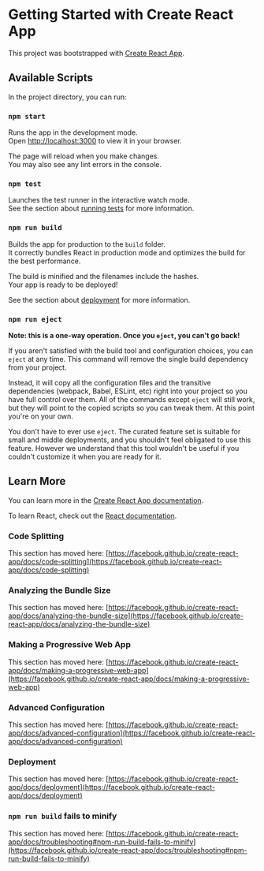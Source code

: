 # Getting Started with Create React App

This project was bootstrapped with [Create React App](https://github.com/facebook/create-react-app).

## Available Scripts

In the project directory, you can run:

### `npm start`

Runs the app in the development mode.\
Open [http://localhost:3000](http://localhost:3000) to view it in your browser.

The page will reload when you make changes.\
You may also see any lint errors in the console.

### `npm test`

Launches the test runner in the interactive watch mode.\
See the section about [running tests](https://facebook.github.io/create-react-app/docs/running-tests) for more information.

### `npm run build`

Builds the app for production to the `build` folder.\
It correctly bundles React in production mode and optimizes the build for the best performance.

The build is minified and the filenames include the hashes.\
Your app is ready to be deployed!

See the section about [deployment](https://facebook.github.io/create-react-app/docs/deployment) for more information.

### `npm run eject`

**Note: this is a one-way operation. Once you `eject`, you can't go back!**

If you aren't satisfied with the build tool and configuration choices, you can `eject` at any time. This command will remove the single build dependency from your project.

Instead, it will copy all the configuration files and the transitive dependencies (webpack, Babel, ESLint, etc) right into your project so you have full control over them. All of the commands except `eject` will still work, but they will point to the copied scripts so you can tweak them. At this point you're on your own.

You don't have to ever use `eject`. The curated feature set is suitable for small and middle deployments, and you shouldn't feel obligated to use this feature. However we understand that this tool wouldn't be useful if you couldn't customize it when you are ready for it.

## Learn More

You can learn more in the [Create React App documentation](https://facebook.github.io/create-react-app/docs/getting-started).

To learn React, check out the [React documentation](https://reactjs.org/).

### Code Splitting

This section has moved here: [https://facebook.github.io/create-react-app/docs/code-splitting](https://facebook.github.io/create-react-app/docs/code-splitting)

### Analyzing the Bundle Size

This section has moved here: [https://facebook.github.io/create-react-app/docs/analyzing-the-bundle-size](https://facebook.github.io/create-react-app/docs/analyzing-the-bundle-size)

### Making a Progressive Web App

This section has moved here: [https://facebook.github.io/create-react-app/docs/making-a-progressive-web-app](https://facebook.github.io/create-react-app/docs/making-a-progressive-web-app)

### Advanced Configuration

This section has moved here: [https://facebook.github.io/create-react-app/docs/advanced-configuration](https://facebook.github.io/create-react-app/docs/advanced-configuration)

### Deployment

This section has moved here: [https://facebook.github.io/create-react-app/docs/deployment](https://facebook.github.io/create-react-app/docs/deployment)

### `npm run build` fails to minify

This section has moved here: [https://facebook.github.io/create-react-app/docs/troubleshooting#npm-run-build-fails-to-minify](https://facebook.github.io/create-react-app/docs/troubleshooting#npm-run-build-fails-to-minify)


<!-- What is the table of 16 table?
Image result for table of 16
16 ones are 16, 16 twos are 32, 16 threes are 48, 16 fours are 64, 16 fives are 80, 16 sixes are 96, 16 sevens are 112, 16 eights are 128, 16 nines are 144 and 16 tens are 160. -->
<!-- <button name="(" onClick={handleClick}>
          (
        </button>
        <button name=")" onClick={handleClick}>
          )
        </button>
        <button name="%" onClick={handleClick}>
          %
        </button>
        <button name="AC" onClick={handleClick}>
          AC
        </button>
        <button name="7" onClick={handleClick}>
          7
        </button>
        <button name="8" onClick={handleClick}>
          8
        </button>
        <button name="9" onClick={handleClick}>
          9
        </button>
        <button name="/" onClick={handleClick}>
          /
        </button>
        <button name="4" onClick={handleClick}>
          4
        </button>
        <button name="5" onClick={handleClick}>
          5
        </button>
        <button name="6" onClick={handleClick}>
          6
        </button>
        <button name="*" onClick={handleClick}>
          *
        </button>
        <button name="3" onClick={handleClick}>
          1
        </button>
        <button name="2" onClick={handleClick}>
          2
        </button>
        <button name="1" onClick={handleClick}>
          3
        </button>
        <button name="-" onClick={handleClick}>
          -
        </button>
        <button name="0" onClick={handleClick}>
          0
        </button>
        <button name="." onClick={handleClick}>
          .
        </button>
        <button name="=" onClick={handleClick}>
          =
        </button>
        <button name="+" onClick={handleClick}>
          +
        </button> -->

  <!-- if (result.length > 0 && result[result.length - 1].match(/[0-9]/g)) {
 let res;
  res = eval(result);
   setDisplayres(res);

// setResult(eval(res));
 } else {
 // setResult(result)
 } -->
